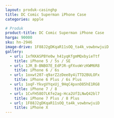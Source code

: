 ```yaml
---
layout: produk-casinghp
title: DC Comic Superman iPhone Case
categories: apple

# Produk
product-title: DC Comic Superman iPhone Case
harga: 90000
sku: hn-2946
image-drive: 1F88J2gDKqaR11sOQ_ta4k_vowbnwjuiD
gallery:
  - url: 1xfKKASPBYe0w_h41yqKfgmMQxbyieTtf
    title: iPhone 5 / 5s / SE
  - url: 1JR_B-BNBO7E_EdPJR-gFXvoWrzKWM6R8
    title: iPhone 6 / 6s
  - url: 1oxwt207-q9arZ2zDee8y4iTTD2BULOFx
    title: iPhone 6 Plus / 6s Plus
  - url: 1oqF-YkvgVYqxUj_9HqC4pxnO85hE1RG8
    title: iPhone 7 / 8
  - url: 1CvFH58O7LKfe2ag-Hca2UfILNwQ42bl7
    title: iPhone 7 Plus / 8 Plus
  - url: 1F88J2gDKqaR11sOQ_ta4k_vowbnwjuiD
    title: iPhone X
---
```

